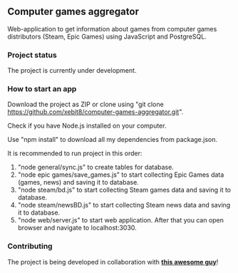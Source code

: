 ## Computer games aggregator
Web-application to get information about games from computer games distributors (Steam, Epic Games) using JavaScript and PostgreSQL.
### Project status
The project is currently under development.
### How to start an app
Download the project as ZIP or clone using "git clone https://github.com/xebit8/computer-games-aggregator.git".

Check if you have Node.js installed on your computer.

Use "npm install" to download all my dependencies from package.json.

It is recommended to run project in this order:
1. "node general/sync.js" to create tables for database.
2. "node epic games/save_games.js" to start collecting Epic Games data (games, news) and saving it to database.
3. "node steam/bd.js" to start collecting Steam games data and saving it to database.
4. "node steam/newsBD.js" to start collecting Steam news data and saving it to database.
5. "node web/server.js" to start web application. After that you can open browser and navigate to localhost:3030.
### Contributing
The project is being developed in collaboration with **[this awesome guy](https://t.me/akkr1_o_O)**!